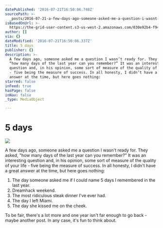 ```yaml
---
datePublished: '2016-07-21T16:50:06.748Z'
sourcePath: >-
  _posts/2016-07-21-a-few-days-ago-someone-asked-me-a-question-i-wasnt-ready-f.md
isBasedOnUrl: >-
  https://the-grid-user-content.s3-us-west-2.amazonaws.com/030e92b4-f94b-4432-8ef5-134f8abb2430.jpg
author: []
via: {}
dateModified: '2016-07-21T16:50:06.337Z'
title: 5 days
publisher: {}
description: >-
  A few days ago, someone asked me a question I wasn’t ready for. They asked,
  “how many days of the last year can you remember?” It was an interesting
  question and, in his opinion, some sort of measure of the quality of your life
  - five being the measure of success. In all honesty, I didn’t have a great
  answer at the time, but here goes nothing:
starred: false
inFeed: true
hasPage: false
inNav: false
_type: MediaObject

---
```

# 5 days
![](https://the-grid-user-content.s3-us-west-2.amazonaws.com/030e92b4-f94b-4432-8ef5-134f8abb2430.jpg)

A few days ago, someone asked me a question I wasn't ready for. They asked, "how many days of the last year can you remember?" It was an interesting question and, in his opinion, some sort of measure of the quality of your life - five being the measure of success. In all honesty, I didn't have a great answer at the time, but here goes nothing:

1. The day someone asked me if I could name 5 days I remembered in the last year.
2. Dreamhack weekend.
3. The most ridiculous steak dinner I've ever had.
4. The day I left Miami.
5. The day she kissed me on the cheek.

To be fair, there's a lot more and one year isn't far enough to go back - maybe another post. In any case, it's fun to think about.